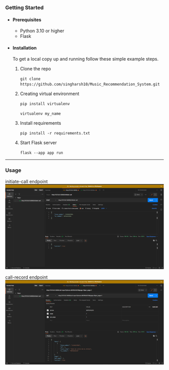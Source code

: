 ### Getting Started

* #### Prerequisites
  * Python 3.10 or higher
  * Flask
  
* #### Installation  
   To get a local copy up and running follow 
these simple example steps.

  1. Clone the repo

     `git clone https://github.com/singharsh10/Music_Recommendation_System.git`
  2. Creating virtual environment
      
     `pip install virtualenv`
  
      `virtualenv my_name`
  3. Install requirements
    
     `pip install -r requirements.txt`
  4. Start Flask server
    
     `flask --app app run`

-----------------------
### Usage

initiate-call endpoint
![img.png](static/post.png)

call-record endpoint
![img.png](static/get.png)
